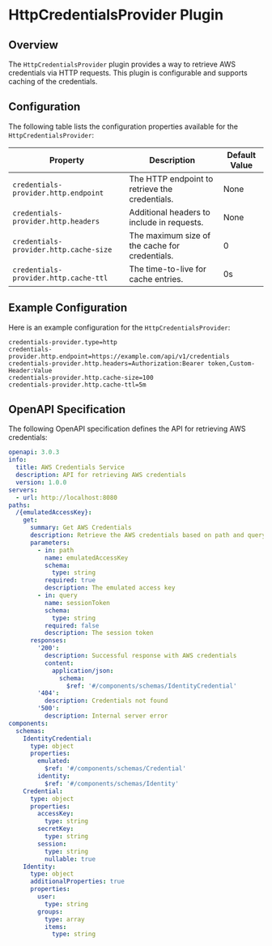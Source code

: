 # HttpCredentialsProvider Plugin

## Overview

The `HttpCredentialsProvider` plugin provides a way to retrieve AWS credentials via HTTP requests. This plugin is configurable and supports caching of the credentials.

## Configuration

The following table lists the configuration properties available for the `HttpCredentialsProvider`:

| Property                               | Description                                    | Default Value |
|----------------------------------------|------------------------------------------------|---------------|
| `credentials-provider.http.endpoint`   | The HTTP endpoint to retrieve the credentials. | None          |
| `credentials-provider.http.headers`    | Additional headers to include in requests.     | None          |
| `credentials-provider.http.cache-size` | The maximum size of the cache for credentials. | 0             |
| `credentials-provider.http.cache-ttl`  | The time-to-live for cache entries.            | 0s            |

## Example Configuration

Here is an example configuration for the `HttpCredentialsProvider`:

```properties
credentials-provider.type=http
credentials-provider.http.endpoint=https://example.com/api/v1/credentials
credentials-provider.http.headers=Authorization:Bearer token,Custom-Header:Value
credentials-provider.http.cache-size=100
credentials-provider.http.cache-ttl=5m
```

## OpenAPI Specification

The following OpenAPI specification defines the API for retrieving AWS credentials:

```yaml
openapi: 3.0.3
info:
  title: AWS Credentials Service
  description: API for retrieving AWS credentials
  version: 1.0.0
servers:
  - url: http://localhost:8080
paths:
  /{emulatedAccessKey}:
    get:
      summary: Get AWS Credentials
      description: Retrieve the AWS credentials based on path and query parameters
      parameters:
        - in: path
          name: emulatedAccessKey
          schema:
            type: string
          required: true
          description: The emulated access key
        - in: query
          name: sessionToken
          schema:
            type: string
          required: false
          description: The session token
      responses:
        '200':
          description: Successful response with AWS credentials
          content:
            application/json:
              schema:
                $ref: '#/components/schemas/IdentityCredential'
        '404':
          description: Credentials not found
        '500':
          description: Internal server error
components:
  schemas:
    IdentityCredential:
      type: object
      properties:
        emulated:
          $ref: '#/components/schemas/Credential'
        identity:
          $ref: '#/components/schemas/Identity'
    Credential:
      type: object
      properties:
        accessKey:
          type: string
        secretKey:
          type: string
        session:
          type: string
          nullable: true
    Identity:
      type: object
      additionalProperties: true
      properties:
        user:
          type: string
        groups:
          type: array
          items:
            type: string
```
